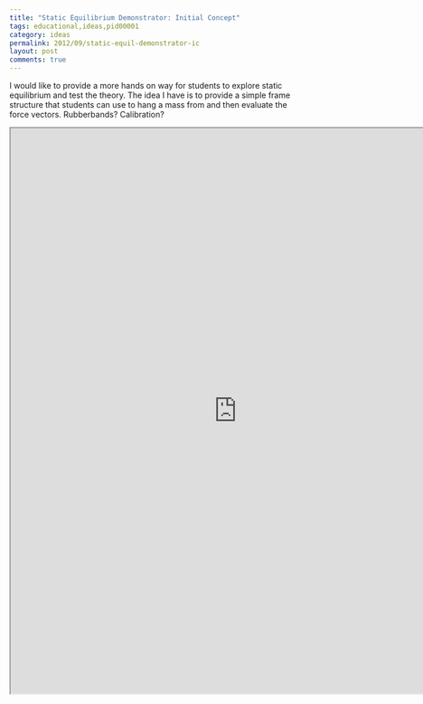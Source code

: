 ```yaml
---
title: "Static Equilibrium Demonstrator: Initial Concept"
tags: educational,ideas,pid00001
category: ideas
permalink: 2012/09/static-equil-demonstrator-ic
layout: post
comments: true
---
```


I would like to provide a more hands on way for students to explore static equilibrium and test the theory. The idea I have is to provide a simple frame structure that students can use to hang a mass from and then evaluate the force vectors. Rubberbands? Calibration?


<iframe src="https://docs.google.com/file/d/0Bzj3Tsn6ibRoWFBHRlBQa2FTeUE/preview" width="800" height="1000"></iframe>